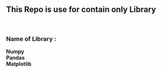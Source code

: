 <h2>This Repo is use for contain only Library</h2>
<br>
<h3>Name of Library :</h3>
<b>Numpy</b>
<br>
<b>Pandas</b>
<br>
<b>Matplotlib</b>
